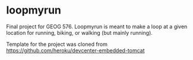 # loopmyrun
Final project for GEOG 576. Loopmyrun is meant to make a loop at a given location for running, biking, or walking (but mainly running).

Template for the project was cloned from https://github.com/heroku/devcenter-embedded-tomcat